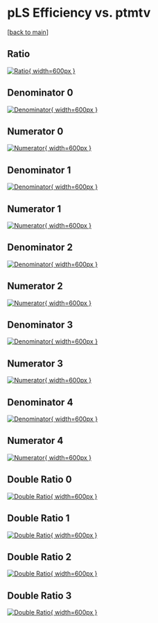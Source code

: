 # pLS Efficiency vs. ptmtv

[[back to main](./)]



## Ratio

[![Ratio](../mtv/var/pLS_loweta_11_0_eff_ptmtv.png){ width=600px }](../mtv/var/pLS_loweta_11_0_eff_ptmtv.pdf)

## Denominator 0

[![Denominator](../mtv/den/pLS_loweta_11_0_eff_ptmtv_den0.png){ width=600px }](../mtv/den/pLS_loweta_11_0_eff_ptmtv_den0.pdf)

## Numerator 0

[![Numerator](../mtv/num/pLS_loweta_11_0_eff_ptmtv_num0.png){ width=600px }](../mtv/num/pLS_loweta_11_0_eff_ptmtv_num0.pdf)

## Denominator 1

[![Denominator](../mtv/den/pLS_loweta_11_0_eff_ptmtv_den1.png){ width=600px }](../mtv/den/pLS_loweta_11_0_eff_ptmtv_den1.pdf)

## Numerator 1

[![Numerator](../mtv/num/pLS_loweta_11_0_eff_ptmtv_num1.png){ width=600px }](../mtv/num/pLS_loweta_11_0_eff_ptmtv_num1.pdf)

## Denominator 2

[![Denominator](../mtv/den/pLS_loweta_11_0_eff_ptmtv_den2.png){ width=600px }](../mtv/den/pLS_loweta_11_0_eff_ptmtv_den2.pdf)

## Numerator 2

[![Numerator](../mtv/num/pLS_loweta_11_0_eff_ptmtv_num2.png){ width=600px }](../mtv/num/pLS_loweta_11_0_eff_ptmtv_num2.pdf)

## Denominator 3

[![Denominator](../mtv/den/pLS_loweta_11_0_eff_ptmtv_den3.png){ width=600px }](../mtv/den/pLS_loweta_11_0_eff_ptmtv_den3.pdf)

## Numerator 3

[![Numerator](../mtv/num/pLS_loweta_11_0_eff_ptmtv_num3.png){ width=600px }](../mtv/num/pLS_loweta_11_0_eff_ptmtv_num3.pdf)

## Denominator 4

[![Denominator](../mtv/den/pLS_loweta_11_0_eff_ptmtv_den4.png){ width=600px }](../mtv/den/pLS_loweta_11_0_eff_ptmtv_den4.pdf)

## Numerator 4

[![Numerator](../mtv/num/pLS_loweta_11_0_eff_ptmtv_num4.png){ width=600px }](../mtv/num/pLS_loweta_11_0_eff_ptmtv_num4.pdf)

## Double Ratio 0

[![Double Ratio](../mtv/ratio/pLS_loweta_11_0_eff_ptmtv_ratio0.png){ width=600px }](../mtv/ratio/pLS_loweta_11_0_eff_ptmtv_ratio0.pdf)

## Double Ratio 1

[![Double Ratio](../mtv/ratio/pLS_loweta_11_0_eff_ptmtv_ratio1.png){ width=600px }](../mtv/ratio/pLS_loweta_11_0_eff_ptmtv_ratio1.pdf)

## Double Ratio 2

[![Double Ratio](../mtv/ratio/pLS_loweta_11_0_eff_ptmtv_ratio2.png){ width=600px }](../mtv/ratio/pLS_loweta_11_0_eff_ptmtv_ratio2.pdf)

## Double Ratio 3

[![Double Ratio](../mtv/ratio/pLS_loweta_11_0_eff_ptmtv_ratio3.png){ width=600px }](../mtv/ratio/pLS_loweta_11_0_eff_ptmtv_ratio3.pdf)

